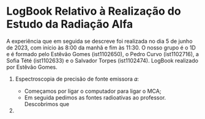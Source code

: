 # LogBook Relativo à Realização do Estudo da Radiação Alfa

A experiência que em seguida se descreve foi realizada no dia 5 de junho de 2023, com início às 8:00 da manhã e fim às 11:30. O nosso grupo é o 1D e é formado pelo Estêvão Gomes (ist1102650), o Pedro Curvo (ist1102716), a Sofia Tété (ist1102633) e o Salvador Torpes (ist1102474). LogBook realizado por Estêvão Gomes.

1. Espectroscopia de precisão de fonte emissora 𝛼:
   - Começamos por ligar o computador para ligar o MCA;
   - Em seguida pedimos as fontes radioativas ao professor. Descobrimos que 

2. 